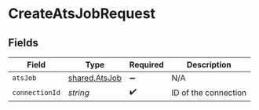 # CreateAtsJobRequest


## Fields

| Field                                                 | Type                                                  | Required                                              | Description                                           |
| ----------------------------------------------------- | ----------------------------------------------------- | ----------------------------------------------------- | ----------------------------------------------------- |
| `atsJob`                                              | [shared.AtsJob](../../../sdk/models/shared/atsjob.md) | :heavy_minus_sign:                                    | N/A                                                   |
| `connectionId`                                        | *string*                                              | :heavy_check_mark:                                    | ID of the connection                                  |